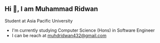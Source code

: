 ## Hi 👋, I am Muhammad Ridwan

Student at Asia Pacific University

- I'm currently studying Computer Science (Hons) in Software Engineer
- I can be reach at muhdridwan432@gmail.com

<!--
**Muhd-Ridwan/Muhd-Ridwan** is a ✨ _special_ ✨ repository because its `README.md` (this file) appears on your GitHub profile.

Here are some ideas to get you started:

- 🔭 I’m currently working on ...
- 🌱 I’m currently learning ...
- 👯 I’m looking to collaborate on ...
- 🤔 I’m looking for help with ...
- 💬 Ask me about ...
- 📫 How to reach me: ...
- 😄 Pronouns: ...
- ⚡ Fun fact: ...
-->
